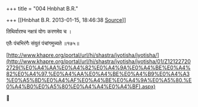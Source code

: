 +++
title = "004 Hnbhat B.R."

+++
[[Hnbhat B.R.	2013-01-15, 18:46:38 [Source](https://groups.google.com/g/samskrita/c/jJRVwjgRQJ0)]]



तिथिर्वारश्च नक्षत्रं योगः करणमेव च ।

एतैः पंचभिरंगैः संयुतं पंचांगमुच्यते ॥१७५॥  

  

[http://www.khapre.org/portal/url/hi/shastra/jyotisha/jyotisha/](http://www.khapre.org/portal/url/hi/shastra/jyotisha/jyotisha/01/Z121227202729(%E0%A4%AA%E0%A4%82%E0%A4%9A%E0%A4%BE%E0%A4%82%E0%A4%97.%E0%A4%AA%E0%A4%BE%E0%A4%B9%E0%A4%A3%E0%A5%8D%E0%A4%AF%E0%A4%BE%E0%A4%9A%E0%A5%80.%E0%A4%B0%E0%A5%80%E0%A4%A4%E0%A4%BF).aspx)  



